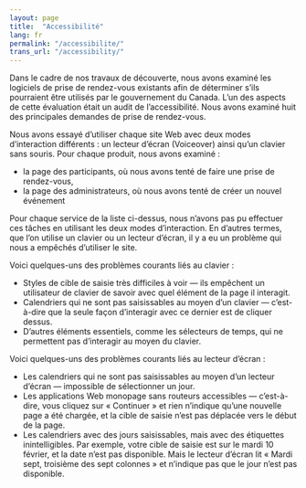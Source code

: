 ```yaml
---
layout: page
title:  "Accessibilité"
lang: fr
permalink: "/accessibilite/"
trans_url: "/accessibility/"
---
```


Dans le cadre de nos travaux de découverte, nous avons examiné les logiciels de prise de rendez-vous existants afin de déterminer s’ils pourraient être utilisés par le gouvernement du Canada. L’un des aspects de cette évaluation était un audit de l’accessibilité. Nous avons examiné huit des principales demandes de prise de rendez-vous.

Nous avons essayé d’utiliser chaque site Web avec deux modes d’interaction différents : un lecteur d’écran (Voiceover) ainsi qu’un clavier sans souris. Pour chaque produit, nous avons examiné :

- la page des participants, où nous avons tenté de faire une prise de rendez-vous, 
- la page des administrateurs, où nous avons tenté de créer un nouvel événement

Pour chaque service de la liste ci-dessus, nous n’avons pas pu effectuer ces tâches en utilisant les deux modes d’interaction. En d’autres termes, que l’on utilise un clavier ou un lecteur d’écran, il y a eu un problème qui nous a empêchés d’utiliser le site.

Voici quelques-uns des problèmes courants liés au clavier :

- Styles de cible de saisie très difficiles à voir — ils empêchent un utilisateur de clavier de savoir avec quel élément de la page il interagit.
- Calendriers qui ne sont pas saisissables au moyen d’un clavier — c’est-à-dire que la seule façon d’interagir avec ce dernier est de cliquer dessus.
- D’autres éléments essentiels, comme les sélecteurs de temps, qui ne permettent pas d’interagir au moyen du clavier.

Voici quelques-uns des problèmes courants liés au lecteur d’écran :

- Les calendriers qui ne sont pas saisissables au moyen d’un lecteur d’écran — impossible de sélectionner un jour.
- Les applications Web monopage sans routeurs accessibles — c’est-à-dire, vous cliquez sur « Continuer » et rien n’indique qu’une nouvelle page a été chargée, et la cible de saisie n’est pas déplacée vers le début de la page.
- Les calendriers avec des jours saisissables, mais avec des étiquettes inintelligibles. Par exemple, votre cible de saisie est sur le mardi 10 février, et la date n’est pas disponible. Mais le lecteur d’écran lit « Mardi sept, troisième des sept colonnes » et n’indique pas que le jour n’est pas disponible.
